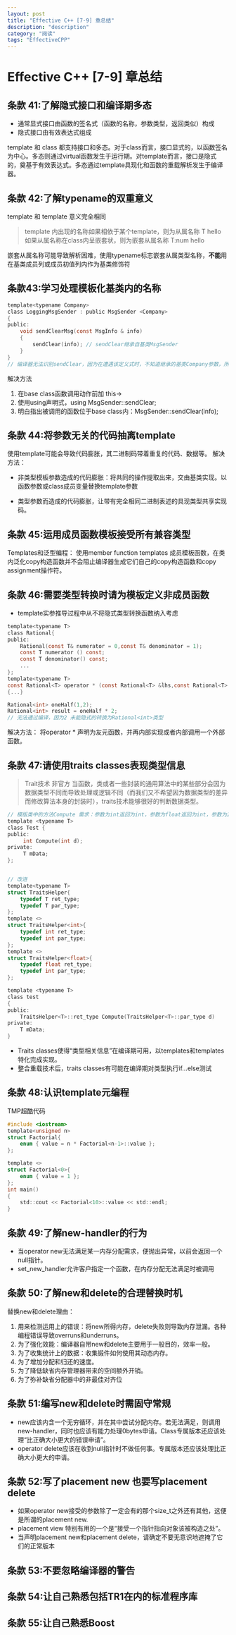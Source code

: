 ```yaml
---
layout: post
title: "Effective C++ [7-9] 章总结"
description: "description"
category: "阅读"
tags: "EffectiveCPP"
---
```

# Effective C++ [7-9] 章总结
## 条款 41:了解隐式接口和编译期多态
* 通常显式接口由函数的签名式（函数的名称，参数类型，返回类似）构成
* 隐式接口由有效表达式组成

template 和 class 都支持接口和多态。对于class而言，接口显式的，以函数签名为中心。多态则通过virtual函数发生于运行期。对template而言，接口是隐式的，奠基于有效表达式。多态通过template具现化和函数的重载解析发生于编译器。
 
## 条款 42:了解typename的双重意义
template<class T> 和 template<typename T> 意义完全相同

> template 内出现的名称如果相依于某个template，则为从属名称 T hello     
> 如果从属名称在class内呈嵌套状，则为嵌套从属名称 T:num hello 

嵌套从属名称可能导致解析困难，使用typename标志嵌套从属类型名称，**不能**用在基类成员列或成员初值列内作为基类修饰符
 
## 条款43:学习处理模板化基类内的名称
```C
template<typename Company>
class LoggingMsgSender : public MsgSender <Company>
{
public:
    void sendClearMsg(const MsgInfo & info)
    {
        sendClear(info); // sendClear继承自基类MsgSender
    }
}
// 编译器无法识别sendClear，因为在遭遇该定义式时，不知道继承的基类Company参数，所以未知sendClear函数。
```

解决方法
1. 在base class函数调用动作前加 this->
2. 使用using声明式，using MsgSender<Company>::sendClear;
3. 明白指出被调用的函数位于base class内：MsgSender<Company>::sendClear(info);

## 条款 44:将参数无关的代码抽离template
使用template可能会导致代码膨胀，其二进制码带着重复的代码、数据等。
解决方法：

* 非类型模板参数造成的代码膨胀：将共同的操作提取出来，交由基类实现。以函数参数或class成员变量替换template参数

* 类型参数而造成的代码膨胀，让带有完全相同二进制表述的具现类型共享实现码。

## 条款 45:运用成员函数模板接受所有兼容类型
Templates和泛型编程：
使用member function templates 成员模板函数，在类内泛化copy构造函数并不会阻止编译器生成它们自己的copy构造函数和copy assignment操作符。

## 条款 46:需要类型转换时请为模板定义非成员函数
* template实参推导过程中从不将隐式类型转换函数纳入考虑

```C
template<typename T>
class Rational{
public:
    Rational(const T& numerator = 0,const T& denominator = 1);
    const T numerator () const;
    const T denominator() const;
    ...
};
template<typename T>
const Rational<T> operator * (const Rational<T> &lhs,const Rational<T> &rhs)
{...}

Rational<int> oneHalf(1,2);
Rational<int> result = oneHalf * 2;
// 无法通过编译，因为2 未能隐式的转换为Rational<int>类型
```

解决方法：
将operator * 声明为友元函数，并再内部实现或者内部调用一个外部函数。

## 条款 47:请使用traits classes表现类型信息
>Trait技术
> 非官方
> 当函数，类或者一些封装的通用算法中的某些部分会因为数据类型不同而导致处理或逻辑不同（而我们又不希望因为数据类型的差异而修改算法本身的封装时），traits技术能够很好的判断数据类型。

```C
// 模版类中的方法Compute 需求：参数为int返回为int，参数为float返回为int，参数为其他返回为其他
template <typename T>
class Test {
public:
     int Compute(int d);
private:
     T mData;
};


// 改进
template<typename T>
struct TraitsHelper{
    typedef T ret_type;
    typedef T par_type;
};
template <>
struct TraitsHelper<int>{
    typedef int ret_type;
    typedef int par_type;
};
template <>
struct TraitsHelper<float>{
    typedef float ret_type;
    typedef int par_type;
};

template <typename T>
class test
{
public:
    TraitsHelper<T>::ret_type Compute(TraitsHelper<T>::par_type d)
private:
    T mData;
}
```

* Traits classes使得“类型相关信息”在编译期可用，以templates和templates特化完成实现。
* 整合重载技术后，traits classes有可能在编译期对类型执行if...else测试

## 条款 48:认识template元编程
TMP超酷代码

```C
#include <iostream>
template<unsigned n>
struct Factorial{
	enum { value = n * Factorial<n-1>::value };
};

template <>
struct Factorial<0>{
	enum { value = 1 };
};
int main()
{
	std::cout << Factorial<10>::value << std::endl;
}
```

## 条款 49:了解new-handler的行为

* 当operator new无法满足某一内存分配需求，便抛出异常，以前会返回一个null指针。
* set_new_handler允许客户指定一个函数，在内存分配无法满足时被调用

## 条款 50:了解new和delete的合理替换时机
替换new和delete理由：
1. 用来检测运用上的错误：将new所得内存，delete失败则导致内存泄漏。各种编程错误导致overruns和underruns。
2. 为了强化效能：编译器自带new和delete主要用于一般目的，效率一般。
3. 为了收集统计上的数据：收集锻件如何使用其动态内存。
4. 为了增加分配和归还的速度。
5. 为了降低缺省内存管理器带来的空间额外开销。
6. 为了弥补缺省分配器中的非最佳对齐位

## 条款 51:编写new和delete时需固守常规
* new应该内含一个无穷循环，并在其中尝试分配内存。若无法满足，则调用new-handler，同时也应该有能力处理0bytes申请。Class专属版本还应该处理“比正确大小更大的错误申请”。
* operator delete应该在收到null指针时不做任何事。专属版本还应该处理比正确大小更大的申请。

## 条款 52:写了placement new 也要写placement delete
* 如果operator new接受的参数除了一定会有的那个size_t之外还有其他，这便是所谓的placement new.
* placement view 特别有用的一个是“接受一个指针指向对象该被构造之处”。
* 当声明placement new和placement delete，请确定不要无意识地遮掩了它们的正常版本

## 条款 53:不要忽略编译器的警告

## 条款 54:让自己熟悉包括TR1在内的标准程序库

## 条款 55:让自己熟悉Boost



